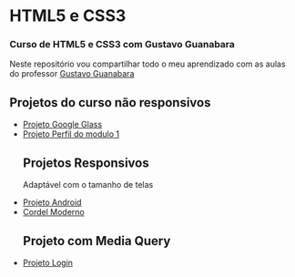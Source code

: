 <H1>HTML5 e CSS3</H1>
<h3>Curso de HTML5 e CSS3 com Gustavo Guanabara</h3>
<p> Neste repositório vou compartilhar todo o meu aprendizado com as aulas do professor <a href="https://github.com/gustavoguanabara">Gustavo Guanabara</a></p>
<section>
<h2>Projetos do curso não responsivos</h2>
<ul>
<li><a href="https://pabloalves99.github.io/HTML5eCSS3/Projeto%20Google%20Glass%20para%20o%20GitHub/index.html">Projeto Google Glass</a></li> 
<li><a href="https://pabloalves99.github.io/HTML5eCSS3/Modulo%201/Meu%20perfil/meuPerfilGitHub.html"> Projeto Perfil do modulo 1</a></li>

<h2> Projetos Responsivos</h2><p>Adaptável com o tamanho de telas</p>
 <!-- <li><a href="https://pabloalves99.github.io/HTML5eCSS3/Modulo%202/SiteArmonico.html" target="_blank">Site Armonico</a></li>-->
<li><a href="https://pabloalves99.github.io/HTML5eCSS3/Modulo%202/ProjetoAndroid/android.html" target="_blank">Projeto Android</a></li>
<li><a href="https://pabloalves99.github.io/HTML5eCSS3/Modulo%203/projetoCordel/CordelParaGitHub.html" target="_blank"> Cordel Moderno</a></li>
<!--<li><a href="https://pabloalves99.github.io/HTML5eCSS3/Modulo%204/Projeto-Rede-Social/index.html">Projeto Redes Sociais</a></li>-->

<h2>Projeto com Media Query</h2>
<li><a href="https://pabloalves99.github.io/HTML5eCSS3/Modulo%204/Projeto-Login/index.html">Projeto Login</a>
</ul>
</section>

